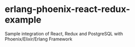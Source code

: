 # erlang-phoenix-react-redux-example
Sample integration of React, Redux and PostgreSQL with Phoenix/Elixir/Erlang Framework 
